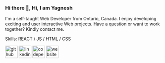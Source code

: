 ### Hi there 👋, Hi, I am Yagnesh
I'm a self-taught Web Developer from Ontario, Canada. I enjoy developing exciting and user interactive Web projects. Have a question or want to work together? Kindly contact me.

Skills:  REACT / JS / HTML / CSS



[<img src='https://cdn.jsdelivr.net/npm/simple-icons@3.0.1/icons/github.svg' alt='github' height='40'>](https://github.com/https://github.com/YagneshP)  [<img src='https://cdn.jsdelivr.net/npm/simple-icons@3.0.1/icons/linkedin.svg' alt='linkedin' height='40'>](https://www.linkedin.com/in/https://www.linkedin.com/in/yagneshparekhdev//)  [<img src='https://cdn.jsdelivr.net/npm/simple-icons@3.0.1/icons/codepen.svg' alt='codepen' height='40'>](https://codepen.io/https://codepen.io/Yag)  [<img src='https://cdn.jsdelivr.net/npm/simple-icons@3.0.1/icons/icloud.svg' alt='website' height='40'>](https://www.yagneshparekh.com/)  




